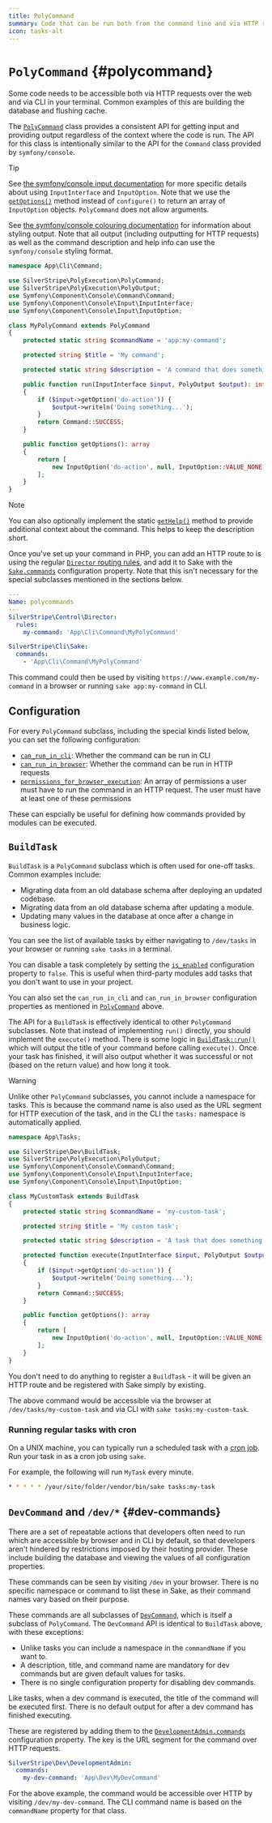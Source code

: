 ```yaml
---
title: PolyCommand
summary: Code that can be run both from the command line and via HTTP requests
icon: tasks-alt
---
```


# `PolyCommand` {#polycommand}

Some code needs to be accessible both via HTTP requests over the web and via CLI in your terminal. Common examples of this are building the database and flushing cache.

The [`PolyCommand`](api:SilverStripe\PolyExecution\PolyCommand) class provides a consistent API for getting input and providing output regardless of the context where the code is run. The API for this class is intentionally similar to the API for the `Command` class provided by `symfony/console`.

> [!TIP]
> See [the symfony/console input documentation](https://symfony.com/doc/current/console/input.html#using-command-options) for more specific details about using `InputInterface` and `InputOption`. Note that we use the [`getOptions()`](api:SilverStripe\PolyExecution\PolyCommand::getOptions()) method instead of `configure()` to return an array of `InputOption` objects. `PolyCommand` does not allow arguments.
>
> See [the symfony/console colouring documentation](https://symfony.com/doc/current/console/coloring.html) for information about styling output. Note that all output (including outputting for HTTP requests) as well as the command description and help info can use the `symfony/console` styling format.

```php
namespace App\Cli\Command;

use SilverStripe\PolyExecution\PolyCommand;
use SilverStripe\PolyExecution\PolyOutput;
use Symfony\Component\Console\Command\Command;
use Symfony\Component\Console\Input\InputInterface;
use Symfony\Component\Console\Input\InputOption;

class MyPolyCommand extends PolyCommand
{
    protected static string $commandName = 'app:my-command';

    protected string $title = 'My command';

    protected static string $description = 'A command that does something';

    public function run(InputInterface $input, PolyOutput $output): int
    {
        if ($input->getOption('do-action')) {
            $output->writeln('Doing something...');
        }
        return Command::SUCCESS;
    }

    public function getOptions(): array
    {
        return [
            new InputOption('do-action', null, InputOption::VALUE_NONE, 'do something specific'),
        ];
    }
}
```

> [!NOTE]
> You can also optionally implement the static [`getHelp()`](api:SilverStripe\PolyExecution\PolyCommand::getHelp()) method to provide additional context about the command. This helps to keep the description short.

Once you've set up your command in PHP, you can add an HTTP route to is using the regular [`Director` routing rules](/developer_guides/controllers/routing/), and add it to Sake with the [`Sake.commands`](api:SilverStripe\Cli\Sake->commands) configuration property. Note that this isn't necessary for the special subclasses mentioned in the sections below.

```yml
---
Name: polycommands
---
SilverStripe\Control\Director:
  rules:
    my-command: 'App\Cli\Command\MyPolyCommand'

SilverStripe\Cli\Sake:
  commands:
    - 'App\Cli\Command\MyPolyCommand'
```

This command could then be used by visiting `https://www.example.com/my-command` in a browser or running `sake app:my-command` in CLI.

## Configuration

For every `PolyCommand` subclass, including the special kinds listed below, you can set the following configuration:

- [`can_run_in_cli`](api:SilverStripe\PolyExecution\PolyCommand->can_run_in_cli): Whether the command can be run in CLI
- [`can_run_in_browser`](api:SilverStripe\PolyExecution\PolyCommand->can_run_in_browser): Whether the command can be run in HTTP requests
- [`permissions_for_browser_execution`](api:SilverStripe\PolyExecution\PolyCommand->permissions_for_browser_execution): An array of permissions a user must have to run the command in an HTTP request. The user must have at least one of these permissions

These can espcially be useful for defining how commands provided by modules can be executed.

## `BuildTask`

`BuildTask` is a `PolyCommand` subclass which is often used for one-off tasks. Common examples include:

- Migrating data from an old database schema after deploying an updated codebase.
- Migrating data from an old database schema after updating a module.
- Updating many values in the database at once after a change in business logic.

You can see the list of available tasks by either navigating to `/dev/tasks` in your browser or running `sake tasks` in a terminal.

You can disable a task completely by setting the [`is_enabled`](api:SilverStripe\Dev\BuildTask->is_enabled) configuration property to `false`. This is useful when third-party modules add tasks that you don't want to use in your project.

You can also set the `can_run_in_cli` and `can_run_in_browser` configuration properties as mentioned in [`PolyCommand`](#polycommand) above.

The API for a `BuildTask` is effectively identical to other `PolyCommand` subclasses. Note that instead of implementing `run()` directly, you should implement the `execute()` method. There is some logic in [`BuildTask::run()`](api:SilverStripe\Dev\BuildTask::run()) which will output the title of your command before calling `execute()`. Once your task has finished, it will also output whether it was successful or not (based on the return value) and how long it took.

> [!WARNING]
> Unlike other `PolyCommand` subclasses, you cannot include a namespace for tasks. This is because the command name is also used as the URL segment for HTTP execution of the task, and in the CLI the `tasks:` namespace is automatically applied.

```php
namespace App\Tasks;

use SilverStripe\Dev\BuildTask;
use SilverStripe\PolyExecution\PolyOutput;
use Symfony\Component\Console\Command\Command;
use Symfony\Component\Console\Input\InputInterface;
use Symfony\Component\Console\Input\InputOption;

class MyCustomTask extends BuildTask
{
    protected static string $commandName = 'my-custom-task';

    protected string $title = 'My custom task';

    protected static string $description = 'A task that does something custom';

    protected function execute(InputInterface $input, PolyOutput $output): int
    {
        if ($input->getOption('do-action')) {
            $output->writeln('Doing something...');
        }
        return Command::SUCCESS;
    }

    public function getOptions(): array
    {
        return [
            new InputOption('do-action', null, InputOption::VALUE_NONE, 'do something specific'),
        ];
    }
}
```

You don't need to do anything to register a `BuildTask` - it will be given an HTTP route and be registered with Sake simply by existing.

The above command would be accessible via the browser at `/dev/tasks/my-custom-task` and via CLI with `sake tasks:my-custom-task`.

### Running regular tasks with cron

On a UNIX machine, you can typically run a scheduled task with a [cron job](https://en.wikipedia.org/wiki/Cron). Run
your task in as a cron job using `sake`.

For example, the following will run `MyTask` every minute.

```bash
* * * * * /your/site/folder/vendor/bin/sake tasks:my-task
```

## `DevCommand` and `/dev/*` {#dev-commands}

There are a set of repeatable actions that developers often need to run which are accessible by browser and in CLI by default, so that developers aren't hindered by restrictions imposed by their hosting provider. These include building the database and viewing the values of all configuration properties.

These commands can be seen by visiting `/dev` in your browser. There is no specific namespace or command to list these in Sake, as their command names vary based on their purpose.

These commands are all subclasses of [`DevCommand`](api:SilverStripe\Dev\Command\DevCommand), which is itself a subclass of `PolyCommand`. The `DevCommand` API is identical to `BuildTask` above, with these exceptions:

- Unlike tasks you can include a namespace in the `commandName` if you want to.
- A description, title, and command name are mandatory for dev commands but are given default values for tasks.
- There is no single configuration property for disabling dev commands.

Like tasks, when a dev command is executed, the title of the command will be executed first. There is no default output for after a dev command has finished executing.

These are registered by adding them to the [`DevelopmentAdmin.commands`](api:SilverStripe\Dev\DevelopmentAdmin->commands) configuration property. The key is the URL segment for the command over HTTP requests.

```yml
SilverStripe\Dev\DevelopmentAdmin:
  commands:
    my-dev-command: 'App\Dev\MyDevCommand'
```

For the above example, the command would be accessible over HTTP by visiting `/dev/my-dev-command`. The CLI command name is based on the `commandName` property for that class.
